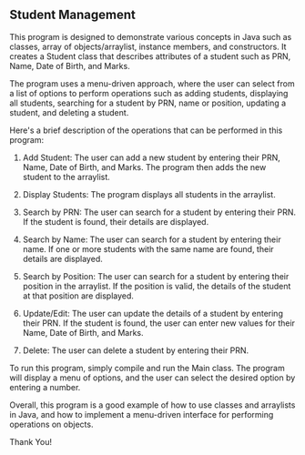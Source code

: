 ## Student Management

This program is designed to demonstrate various concepts in Java such as classes, array of objects/arraylist, instance members, and constructors. It creates a Student class that describes attributes of a student such as PRN, Name, Date of Birth, and Marks.

The program uses a menu-driven approach, where the user can select from a list of options to perform operations such as adding students, displaying all students, searching for a student by PRN, name or position, updating a student, and deleting a student.

Here's a brief description of the operations that can be performed in this program:

1. Add Student: The user can add a new student by entering their PRN, Name, Date of Birth, and Marks. The program then adds the new student to the arraylist.

2. Display Students: The program displays all students in the arraylist.

3. Search by PRN: The user can search for a student by entering their PRN. If the student is found, their details are displayed.

4. Search by Name: The user can search for a student by entering their name. If one or more students with the same name are found, their details are   displayed.

5. Search by Position: The user can search for a student by entering their position in the arraylist. If the position is valid, the details of the student at that position are displayed.

6. Update/Edit: The user can update the details of a student by entering their PRN. If the student is found, the user can enter new values for their Name, Date of Birth, and Marks.

7. Delete: The user can delete a student by entering their PRN.

To run this program, simply compile and run the Main class. The program will display a menu of options, and the user can select the desired option by entering a number.

Overall, this program is a good example of how to use classes and arraylists in Java, and how to implement a menu-driven interface for performing operations on objects.

Thank You!
